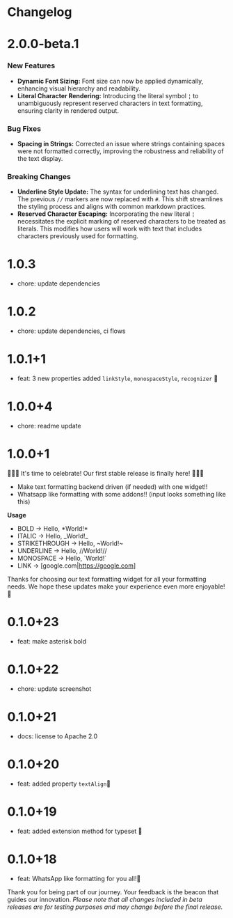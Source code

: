 
# Changelog

# 2.0.0-beta.1
### New Features
- **Dynamic Font Sizing:** Font size can now be applied dynamically, enhancing visual hierarchy and readability.
- **Literal Character Rendering:** Introducing the literal symbol `¦` to unambiguously represent reserved characters in text formatting, ensuring clarity in rendered output.

### Bug Fixes
- **Spacing in Strings:** Corrected an issue where strings containing spaces were not formatted correctly, improving the robustness and reliability of the text display.

### Breaking Changes
- **Underline Style Update:** The syntax for underlining text has changed. The previous `//` markers are now replaced with `#`. This shift streamlines the styling process and aligns with common markdown practices.
- **Reserved Character Escaping:** Incorporating the new literal `¦` necessitates the explicit marking of reserved characters to be treated as literals. This modifies how users will work with text that includes characters previously used for formatting.

# 1.0.3
- chore: update dependencies

# 1.0.2
- chore: update dependencies, ci flows

# 1.0.1+1
- feat: 3 new properties added `linkStyle`, `monospaceStyle`, `recognizer` 💙

# 1.0.0+4
- chore: readme update

# 1.0.0+1
🎉🎉🎉 It's time to celebrate! Our first stable release is finally here! 🎉🎉🎉


- Make text formatting backend driven (if needed) with one widget!!
- Whatsapp like formatting with some addons!!
(input looks something like this)

**Usage**
- BOLD → Hello, \*World!*
- ITALIC → Hello,  \_World!_ 
- STRIKETHROUGH → Hello, \~World!~
- UNDERLINE → Hello, //World!// 
- MONOSPACE → Hello, \`World!`
- LINK → [google.com|https://google.com]

Thanks for choosing our text formatting widget for all your formatting needs. We hope these updates make your experience even more enjoyable! 🤗

# 0.1.0+23
- feat: make asterisk bold
# 0.1.0+22
- chore: update screenshot
# 0.1.0+21
- docs: license to Apache 2.0

# 0.1.0+20
- feat: added property `textAlign`🎉

# 0.1.0+19

- feat: added extension method for typeset 🎉
# 0.1.0+18

- feat: WhatsApp like formatting for you all!🎉


Thank you for being part of our journey. Your feedback is the beacon that guides our innovation. 
*Please note that all changes included in beta releases are for testing purposes and may change before the final release.* 
